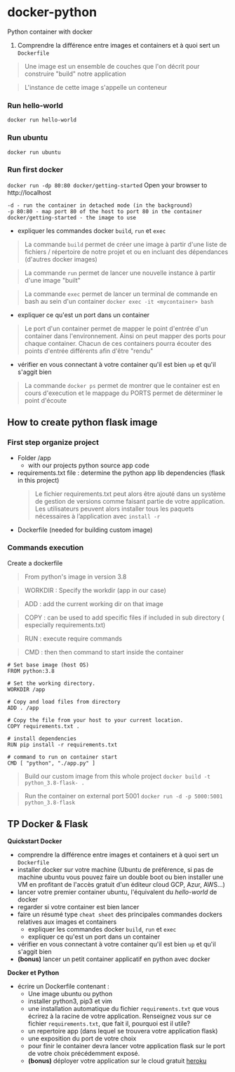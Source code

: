 # docker-python
Python container with docker

1. Comprendre la différence entre images et containers et à quoi sert un `Dockerfile`
> Une image est un ensemble de couches que l'on décrit pour construire "build" notre application

> L'instance de cette image s'appelle un conteneur

### Run hello-world
```
docker run hello-world
```
### Run ubuntu
```
docker run ubuntu
```
### Run first docker
```docker run -dp 80:80 docker/getting-started```
Open your browser to http://localhost
```
-d - run the container in detached mode (in the background)
-p 80:80 - map port 80 of the host to port 80 in the container
docker/getting-started - the image to use
```

* expliquer les commandes docker `build`, `run` et `exec`

> La commande `build` permet de créer une image à partir d'une liste de fichiers / répertoire de notre projet et ou en incluant des dépendances (d'autres docker images)

> La commande `run` permet de lancer une nouvelle instance à partir d'une image "built"

> La commande `exec` permet de lancer un terminal de commande en bash au sein d'un container
`docker exec -it <mycontainer> bash`

* expliquer ce qu'est un port dans un container

> Le port d'un container permet de mapper le point d'entrée d'un container dans l'environnement. Ainsi on peut mapper des ports pour chaque container. Chacun de ces containers pourra écouter des points d'entrée différents afin d'être "rendu"

* vérifier en vous connectant à votre container qu'il est bien `up` et qu'il s'aggit bien

> La commande `docker ps` permet de montrer que le container est en cours d'execution et le mappage du PORTS permet de déterminer le point d'écoute 

## How to create python flask image
### First step organize project
* Folder /app 
    * with our projects python source app code
* requirements.txt file : determine the python app lib dependencies (flask in this project)
    > Le fichier requirements.txt peut alors être ajouté dans un système de gestion de versions comme faisant partie de votre application. Les utilisateurs peuvent alors installer tous les paquets nécessaires à l’application avec `install -r` 
* Dockerfile (needed for building custom image)

### Commands execution

Create a dockerfile
> From python's image in version 3.8

> WORKDIR : Specify the workdir (app in our case)

> ADD : add the current working dir on that image

> COPY : can be used to add specific files if included in sub directory ( especially requirements.txt)

> RUN : execute require commands

> CMD : then then command to start inside the container

```
# Set base image (host OS)
FROM python:3.8

# Set the working directory.
WORKDIR /app

# Copy and load files from directory
ADD . /app

# Copy the file from your host to your current location.
COPY requirements.txt .

# install dependencies
RUN pip install -r requirements.txt

# command to run on container start
CMD [ "python", "./app.py" ]
```

> Build our custom image from this whole project
`docker build -t python_3.8-flask- .`

> Run the container on external port 5001
`docker run -d -p 5000:5001 python_3.8-flask`

## TP Docker & Flask 

**Quickstart Docker** 

* comprendre la différence entre images et containers et à quoi sert un `Dockerfile` 
* installer docker sur votre machine (Ubuntu de préférence, si pas de machine ubuntu vous pouvez faire un double boot ou bien installer une VM en profitant de l'accès gratuit d'un éditeur cloud GCP, Azur, AWS...) 
* lancer votre premier container ubuntu, l'équivalent du *hello-world* de docker  
* regarder si votre container est bien lancer 
* faire un résumé type `cheat sheet` des principales commandes dockers relatives aux images et containers
	* expliquer les commandes docker `build`, `run` et `exec`
	* expliquer ce qu'est un port dans un container
* vérifier en vous connectant à votre container qu'il est bien `up` et qu'il s'aggit bien 
* **(bonus)** lancer un petit container applicatif en python avec docker 

**Docker et Python**

* écrire un Dockerfile contenant : 
	* Une image ubuntu ou python 
	* installer python3, pip3 et vim 
	* une installation automatique du fichier `requirements.txt` que vous écrirez à la racine de votre application. Renseignez vous sur ce fichier `requirements.txt`, que fait il, pourquoi est il utile? 
	* un repertoire app (dans lequel se trouvera votre application flask) 
	* une exposition du port de votre choix
	* pour finir le container devra lancer votre application flask sur le port de votre choix précédemment exposé.  
	* **(bonus)** déployer votre application sur le cloud gratuit [heroku](https://www.heroku.com)


